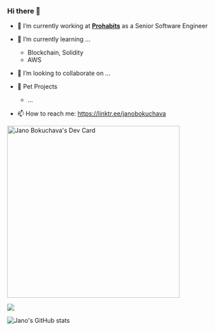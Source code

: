 ### Hi there 👋

- 🔭 I’m currently working at **[Prohabits](https://github.com/prohabits)** as a Senior Software Engineer

- 🌱 I’m currently learning ...
  - Blockchain, Solidity
  - AWS
- 👯 I’m looking to collaborate on ...
- 🐶 Pet Projects
  - ...
<!-- - 🤔 I’m looking for help with ... -->
<!--- - 💬 Ask me about ... -->
- 📫 How to reach me: https://linktr.ee/janobokuchava
<!-- - 😄 Pronouns: ... -->

<!-- - ⚡ Fun fact: ... -->

<a href="https://app.daily.dev/jboku8"><img src="https://api.daily.dev/devcards/1b5f42d71dd74ab4b89ddc6c7527564c.png?r=u0y" width="400" alt="Jano Bokuchava's Dev Card"/></a>

![](https://www.codewars.com/users/JBoku8/badges/large)
<!-- [![Contact me on Codementor](https://www.codementor.io/m-badges/janobokuchava/im-a-cm-b.svg)](https://www.codementor.io/@janobokuchava?refer=badge) -->
![Jano's GitHub stats](https://github-readme-stats.vercel.app/api?username=jboku8&show_icons=true&theme=nightowl&count_private=true)
<!--[![Top Langs](https://github-readme-stats.vercel.app/api/top-langs/?username=jboku8&theme=nightowl)] -->
